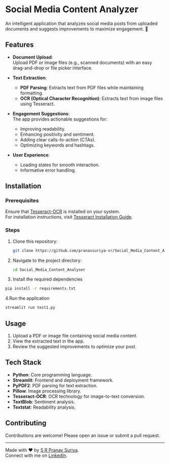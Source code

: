 # Social Media Content Analyzer

An intelligent application that analyzes social media posts from uploaded documents and suggests improvements to maximize engagement. 🚀

## Features

- **Document Upload**:  
  Upload PDF or image files (e.g., scanned documents) with an easy drag-and-drop or file picker interface.

- **Text Extraction**:  
  - **PDF Parsing**: Extracts text from PDF files while maintaining formatting.  
  - **OCR (Optical Character Recognition)**: Extracts text from image files using Tesseract.

- **Engagement Suggestions**:  
  The app provides actionable suggestions for:  
  - Improving readability.  
  - Enhancing positivity and sentiment.  
  - Adding clear calls-to-action (CTAs).  
  - Optimizing keywords and hashtags.

- **User Experience**:  
  - Loading states for smooth interaction.  
  - Informative error handling.

## Installation

### Prerequisites
Ensure that [Tesseract-OCR](https://github.com/tesseract-ocr/tesseract) is installed on your system.  
For installation instructions, visit [Tesseract Installation Guide](https://github.com/tesseract-ocr/tesseract).

### Steps
1. Clone this repository:
   ```bash
   git clone https://github.com/pranavsuriya-sr/Social_Media_Content_Analyser.git
   ```
2. Navigate to the project directory:
   ```bash
   cd Social_Media_Content_Analyser
   ```
3. Install the required dependencies
  ```bash
  pip install -r requirements.txt
  ```
4.Run the application
  ```bash
  streamlit run test1.py
  ```

## Usage

1. Upload a PDF or image file containing social media content.
2. View the extracted text in the app.
3. Review the suggested improvements to optimize your post.

## Tech Stack

- **Python**: Core programming language.
- **Streamlit**: Frontend and deployment framework.
- **PyPDF2**: PDF parsing for text extraction.
- **Pillow**: Image processing library.
- **Tesseract-OCR**: OCR technology for image-to-text conversion.
- **TextBlob**: Sentiment analysis.
- **Textstat**: Readability analysis.

## Contributing

Contributions are welcome! Please open an issue or submit a pull request.


----

Made with ❤️ by [S R Pranav Suriya](https://github.com/pranavsuriya-sr).  
Connect with me on [LinkedIn](https://www.linkedin.com/in/sr-pranavsuriya/).


  
